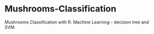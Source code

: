 # Mushrooms-Classification
Mushrooms Classification with R. Machine Learning - decision tree and SVM.
